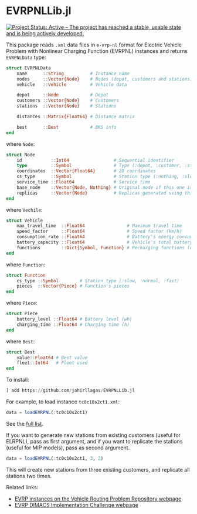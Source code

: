 # EVRPNLLib.jl

<!-- [![Build Status](https://github.com/jahirllagas/EVRPNLLib.jl/workflows/CI/badge.svg)](https://github.com/jahirllagas/EVRPNLLib.jl/actions)
[![Coverage](https://codecov.io/gh/jahirllagas/EVRPNLLib.jl/branch/main/graph/badge.svg)](https://codecov.io/gh/jahirllagas/EVRPNLLib.jl) -->
[![Project Status: Active – The project has reached a stable, usable state and is being actively developed.](https://www.repostatus.org/badges/latest/active.svg)](https://www.repostatus.org/#active)

This package reads `.xml` data files in `e-vrp-nl` format for Electric Vehicle Problem with Nonlinear Charging Function (EVRPNL) instances and returns `EVRPNLData` type:

```julia
struct EVRPNLData
    name      ::String          # Instance name
    nodes     ::Vector{Node}    # Nodes (depot, customers and stations)
    vehicle   ::Vehicle         # Vehicle data

    depot     ::Node            # Depot
    customers ::Vector{Node}    # Customers
    stations  ::Vector{Node}    # Stations

    distances ::Matrix{Float64} # Distance matrix

    best      ::Best            # BKS info
end
```

where `Node`:

```julia
struct Node
    id           ::Int64                 # Sequential identifier
    type         ::Symbol                # Type (:depot, :customer, :station)
    coordinates  ::Vector{Float64}       # 2D coordinates
    cs_type      ::Symbol                # Station type (:nothing, :slow, :normal, :fast)
    service_time ::Float64               # Service time
    base_node    ::Vector{Node, Nothing} # Original node if this one is a replica
    replicas     ::Vector{Node}          # Replicas generated using this node
end
```

where `Vechile`:

```julia
struct Vehicle
    max_travel_time  ::Float64                # Maximum travel time
    speed_factor     ::Float64                # Speed factor (km/h)
    consumption_rate ::Float64                # Battery's energy consumption rate (wh/km)
    battery_capacity ::Float64                # Vehicle's total battery capacity (wh)
    functions        ::Dict{Symbol, Function} # Recharging functions (cs_type as index)
end
```

where `Function`:

```julia
struct Function
    cs_type ::Symbol        # Station type (:slow, :normal, :fast)
    pieces  ::Vector{Piece} # Function's pieces
end
```

where `Piece`:

```julia
struct Piece
    battery_level ::Float64 # Battery level (wh)
    charging_time ::Float64 # Charging time (h)
end
```

where `Best`:

```julia
struct Best
    value::Float64 # Best value
    fleet::Int64   # Fleet used
end
```

To install:

```julia
] add https://github.com/jahirllagas/EVRPNLLib.jl
```

For example, to load instance `tc0c10s2ct1.xml`:

```julia
data = loadEVRPNL(:tc0c10s2ct1)
```

See the [full list](https://github.com/jahirllagas/EVRPNLLib.jl/tree/master/data).

If you want to generate new stations from existing customers (useful for ELRPNL), pass as first argument, and if you want to replicate the stations (useful for MIP models), pass as second argument.

```julia
data = loadEVRPNL(:tc0c10s2ct1, 3, 2)
```

This will create new stations from three existing customers, and replicate all stations two times.

Related links:

- [EVRP instances on the Vehicle Routing Problem Repository webpage](http://www.vrp-rep.org/datasets/item/2016-0020.html)
- [EVRP DIMACS Implementation Challenge webpage](http://dimacs.rutgers.edu/programs/challenge/vrp/evrp/)
